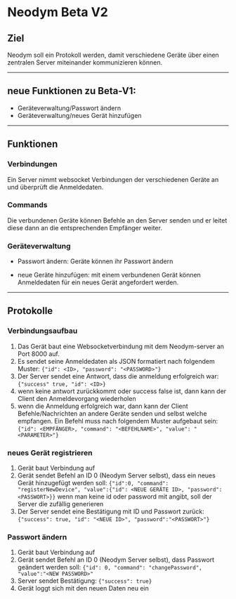 # Neodym Beta V2

## Ziel
Neodym soll ein Protokoll werden, damit verschiedene Geräte über einen zentralen Server miteinander kommunizieren können.

---

## neue Funktionen zu Beta-V1:
- Geräteverwaltung/Passwort ändern
- Geräteverwaltung/neues Gerät hinzufügen

---

## Funktionen

### Verbindungen
Ein Server nimmt websocket Verbindungen der verschiedenen Geräte an und überprüft die Anmeldedaten. 

### Commands
Die verbundenen Geräte können Befehle an den Server senden und er leitet diese dann an die entsprechenden Empfänger weiter.

### Geräteverwaltung

- Passwort ändern:
Geräte können ihr Passwort ändern

- neue Geräte hinzufügen:
mit einem verbundenen Gerät können Anmeldedaten für ein neues Gerät angefordert werden.

---

## Protokolle


### Verbindungsaufbau

1. Das Gerät baut eine Websocketverbindung mit dem Neodym-server an Port 8000 auf. 
2. Es sendet seine Anmeldedaten als JSON formatiert nach folgendem Muster: 
   `{"id": <ID>, "password": "<PASSWORD>"}`
3. Der Server sendet eine Antwort, dass die anmeldung erfolgreich war:
  `{"success" true, "id": <ID>}`
4. wenn keine antwort zurückkommt oder success false ist, dann kann der Client den Anmeldevorgang wiederholen
5. wenn die Anmeldung erfolgreich war, dann kann der Client Befehle/Nachrichten an andere Geräte senden und selbst welche empfangen. Ein Befehl muss nach folgendem Muster aufgebaut sein:
`{"id": <EMPFÄNGER>, "command": "<BEFEHLNAME>", "value": "<PARAMETER>"}`

### neues Gerät registrieren
1. Gerät baut Verbindung auf
2. Gerät sendet Befehl an ID 0 (Neodym Server selbst), dass ein neues Gerät hinzugefügt werden soll:
`{"id":0, "command": "registerNewDevice", "value":{"id": <NEUE GERÄTE ID>, "password": <PASSWORT>}}`
wenn man keine id oder password mit angibt, soll der Server die zufällig generieren
3. Der Server sendet eine Bestätigung mit ID und Passwort zurück:
`{"success": true, "id": "<NEUE ID>", "password":"<PASSWORT>"}`

### Passwort ändern
1. Gerät baut Verbindung auf
2. Gerät sendet Befehl an ID 0 (Neodym Server selbst), dass Passwort geändert werden soll:
`{"id": 0, "command": "changePassword", "value":"<NEW PASSWORD>"`
3. Server sendet Bestätigung:
`{"success": true}`
4. Gerät loggt sich mit den neuen Daten neu ein